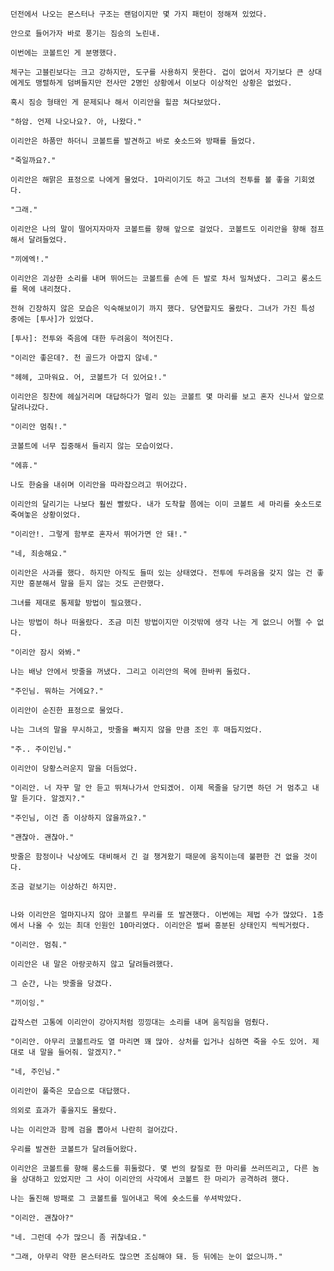 	던전에서 나오는 몬스터나 구조는 랜덤이지만 몇 가지 패턴이 정해져 있었다. 

	안으로 들어가자 바로 풍기는 짐승의 노린내.

	이번에는 코볼트인 게 분명했다.

	체구는 고블린보다는 크고 강하지만, 도구를 사용하지 못한다. 겁이 없어서 자기보다 큰 상대에게도 맹렬하게 덤벼들지만 전사만 2명인 상황에서 이보다 이상적인 상황은 없었다.

	혹시 짐승 형태인 게 문제되나 해서 이리안을 힐끔 쳐다보았다.

	"하암. 언제 나오나요?. 아, 나왔다."

	이리안은 하품만 하더니 코볼트를 발견하고 바로 숏소드와 방패를 들었다.

	"죽일까요?."

	이리안은 해맑은 표정으로 나에게 물었다. 1마리이기도 하고 그녀의 전투를 볼 좋을 기회였다.

	"그래."

	이리안은 나의 말이 떨어지자마자 코볼트를 향해 앞으로 걸었다. 코볼트도 이리안을 향해 점프해서 달려들었다.

	"끼에엑!."

	이리안은 괴상한 소리를 내며 뛰어드는 코볼트를 손에 든 발로 차서 밀쳐냈다. 그리고 롱소드를 목에 내리쳤다.

	전혀 긴장하지 않은 모습은 익숙해보이기 까지 했다. 당연할지도 몰랐다. 그녀가 가진 특성 중에는 [투사]가 있었다.

	[투사]: 전투와 죽음에 대한 두려움이 적어진다.

	"이리안 좋은데?. 천 골드가 아깝지 않네."

	"헤헤, 고마워요. 어, 코볼트가 더 있어요!."

	이리안은 칭찬에 헤실거리며 대답하다가 멀리 있는 코볼트 몇 마리를 보고 혼자 신나서 앞으로 달려나갔다.

	"이리안 멈춰!."

	코볼트에 너무 집중해서 들리지 않는 모습이었다.

	"에휴."

	나도 한숨을 내쉬며 이리안을 따라잡으려고 뛰어갔다.

	이리안의 달리기는 나보다 훨씬 빨랐다. 내가 도착할 쯤에는 이미 코볼트 세 마리를 숏소드로 죽여놓은 상황이었다.

	"이리안!. 그렇게 함부로 혼자서 뛰어가면 안 돼!."

	"네, 죄송해요."

	이리안은 사과를 했다. 하지만 아직도 들떠 있는 상태였다. 전투에 두려움을 갖지 않는 건 좋지만 흥분해서 말을 듣지 않는 것도 곤란했다.

	그녀를 제대로 통제할 방법이 필요했다. 

	나는 방법이 하나 떠올랐다. 조금 미친 방법이지만 이것밖에 생각 나는 게 없으니 어쩔 수 없다.

	"이리안 잠시 와봐."

	나는 배낭 안에서 밧줄을 꺼냈다. 그리고 이리안의 목에 한바퀴 둘렀다.

	"주인님. 뭐하는 거에요?."

	이리안이 순진한 표정으로 물었다.

	나는 그녀의 말을 무시하고, 밧줄을 빠지지 않을 만큼 조인 후 매듭지었다.

	"주.. 주이인님."

	이리안이 당황스러운지 말을 더듬었다.

	"이리안. 너 자꾸 말 안 듣고 뛰쳐나가서 안되겠어. 이제 목줄을 당기면 하던 거 멈추고 내 말 듣기다. 알겠지?."

	"주인님, 이건 좀 이상하지 않을까요?."

	"괜찮아. 괜찮아."

	밧줄은 함정이나 낙상에도 대비해서 긴 걸 챙겨왔기 때문에 움직이는데 불편한 건 없을 것이다.

	조금 겉보기는 이상하긴 하지만.


	나와 이리안은 얼마지나지 않아 코볼트 무리를 또 발견했다. 이번에는 제법 수가 많았다. 1층에서 나올 수 있는 최대 인원인 10마리였다. 이리안은 벌써 흥분된 상태인지 씩씩거렸다.

	"이리안. 멈춰."

	이리안은 내 말은 아랑곳하지 않고 달려들려했다. 
	
	그 순간, 나는 밧줄을 당겼다.

	"끼이잉."

	갑작스런 고통에 이리안이 강아지처럼 낑낑대는 소리를 내며 움직임을 멈췄다.

	"이리안. 아무리 코볼트라도 열 마리면 꽤 많아. 상처를 입거나 심하면 죽을 수도 있어. 제대로 내 말을 들어줘. 알겠지?."

	"네, 주인님."

	이리안이 풀죽은 모습으로 대답했다.

	의외로 효과가 좋을지도 몰랐다.

	나는 이리안과 함께 검을 뽑아서 나란히 걸어갔다. 

	우리를 발견한 코볼트가 달려들어왔다. 

	이리안은 코볼트를 향해 롱소드를 휘둘렀다. 몇 번의 칼질로 한 마리를 쓰러뜨리고, 다른 놈을 상대하고 있었지만 그 사이 이리안의 사각에서 코볼트 한 마리가 공격하려 했다.

	나는 돌진해 방패로 그 코볼트를 밀어내고 목에 숏소드를 쑤셔박았다.

	"이리안. 괜찮아?"

	"네. 그런데 수가 많으니 좀 귀찮네요."

	"그래, 아무리 약한 몬스터라도 많으면 조심해야 돼. 등 뒤에는 눈이 없으니까."

	